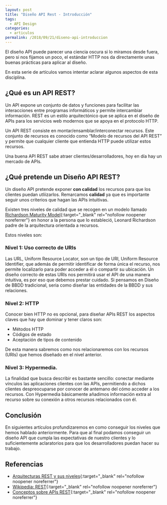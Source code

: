 ```yaml
---
layout: post
title: "Diseño API Rest - Introducción"
tags:
  - API Design
categories:
  - articulos
permalink: /2018/09/21/diseno-api-introduccion
---
```


El diseño API puede parecer una ciencia oscura si lo miramos desde fuera, pero si nos fijamos un poco, el estándar HTTP nos da directamente unas buenas prácticas para aplicar al diseño.

En esta serie de artículos vamos intentar aclarar algunos aspectos de esta disciplina.

<!--more-->

## ¿Qué es un API REST?

Un API expone un conjunto de datos y funciones para facilitar las interacciones entre programas informáticos y permite intercambiar información. REST es un estilo arquitectónico que se aplica en el diseño de APIs para los servicios web modernos que se apoya en el protocolo HTTP.

Un API REST consiste en montar/ensamblar/interconectar recursos. Este conjunto de recursos es conocido como “Modelo de recursos del API REST” y permite que cualquier cliente que entienda HTTP puede utilizar estos recursos.

Una buena API REST sabe atraer clientes/desarrolladores, hoy en día hay un mercado de APIs.

## ¿Qué pretende un Diseño API REST?

Un diseño API pretende exponer **con calidad** los recursos para que los clientes puedan utliizarlos. Remarcamos **calidad** ya que es importante seguir unos criterios que hagan las APIs intuitivas.

Existen tres niveles de calidad que se recogen en un modelo llamado [Richardson Maturity Model](https://martinfowler.com/articles/richardsonMaturityModel.html){:target="_blank" rel="nofollow noopener noreferrer"} en honor a la persona que lo estableció, Leonard Richardson padre de la arquitectura orientada a recursos.

Estos niveles son:

### Nivel 1: Uso correcto de URIs

Las URL, Uniform Resource Locator, son un tipo de URI, Uniform Resource Identifier, que además de permitir identificar de forma única el recurso, nos permite localizarlo para poder acceder a él o compartir su ubicación. Un diseño correcto de estas URIs nos permitirá usar el API de una manera intuitiva, es por eso que debemos prestar cuidado.
Si pensamos en Diseño de BBDD tradicional, seria como diseñar las entidades de la BBDD y sus relaciones.

### Nivel 2: HTTP

Conocer bien HTTP no es opcional, para diseñar APIs REST los aspectos claves que hay que dominar y tener claros son:

- Métodos HTTP
- Códigos de estado
- Aceptación de tipos de contenido

De esta manera sabremos como nos relacionaremos con los recursos (URIs) que hemos diseñado en el nivel anterior.

### Nivel 3: Hypermedia.

La finalidad que busca describir es bastante sencillo: conectar mediante vínculos las aplicaciones clientes con las APIs, permitiendo a dichos clientes despreocuparse por conocer de antemano del cómo acceder a los recursos.
Con Hypermedia básicamente añadimos información extra al recurso sobre su conexión a otros recursos relacionados con él.

## Conclusión

En siguientes artículos profundizaremos en como conseguir los niveles que hemos hablado anteriormente. Para que al final podamos conseguir un diseño API que cumpla las expectativas de nuestro clientes y lo suficientemente aclaratorios para que los desarrolladores puedan hacer su trabajo.

## Referencias

- [Arquitecturas REST y sus niveles](https://www.arquitecturajava.com/arquitecturas-rest-y-sus-niveles){:target="_blank" rel="nofollow noopener noreferrer"}
- [Wikipedia: REST](https://es.wikipedia.org/REST){:target="_blank" rel="nofollow noopener noreferrer"}
- [Conceptos sobre APIs REST](http://asiermarques.com/2013/conceptos-sobre-apis-rest/){:target="_blank" rel="nofollow noopener noreferrer"}
